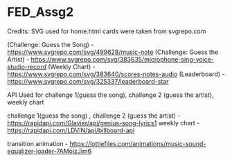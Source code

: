 # FED_Assg2

Credits:
SVG used for home.html cards were taken from svgrepo.com

(Challenge: Guess the Song) - https://www.svgrepo.com/svg/499628/music-note
(Challenge: Guess the Artist) - https://www.svgrepo.com/svg/383635/microphone-sing-voice-studio-record
(Weekly Chart) - https://www.svgrepo.com/svg/383640/scores-notes-audio
(Leaderboard) - https://www.svgrepo.com/svg/325337/leaderboard-star

API Used for challenge 1(guess the song), challenge 2 (guess the artist), weekly chart

challenge 1(guess the song) , challenge 2 (guess the artist) - https://rapidapi.com/Glavier/api/genius-song-lyrics1
weekly chart - https://rapidapi.com/LDVIN/api/billboard-api

transition animation - https://lottiefiles.com/animations/music-sound-equalizer-loader-7AMojzJim6
